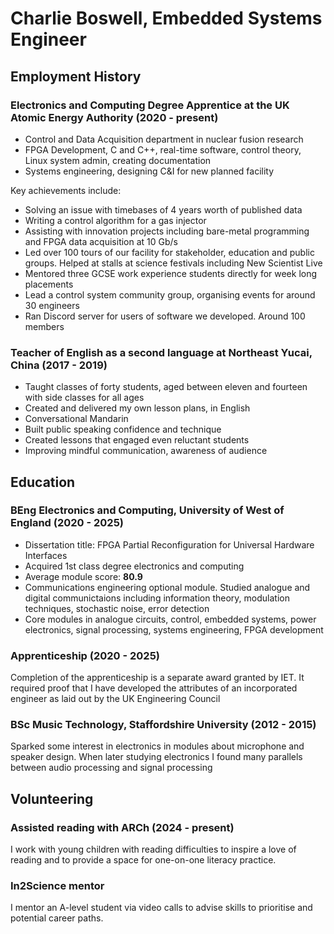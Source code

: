 # Charlie Boswell, Embedded Systems Engineer

## Employment History

### Electronics and Computing Degree Apprentice at the UK Atomic Energy Authority (2020 - present)

 * Control and Data Acquisition department in nuclear fusion research
 * FPGA Development, C and C++, real-time software, control theory, Linux system
   admin, creating documentation
 * Systems engineering, designing C&I for new planned facility

Key achievements include: 

 * Solving an issue with timebases of 4 years worth of published data
 * Writing a control algorithm for a gas injector
 * Assisting with innovation projects including bare-metal programming and 
   FPGA data acquisition at 10 Gb/s
 * Led over 100 tours of our facility for stakeholder, education and public
   groups. Helped at stalls at science festivals including New Scientist Live
 * Mentored three GCSE work experience students directly for week long
   placements
 * Lead a control system community group, organising events for around 30
   engineers
 * Ran Discord server for users of software we developed. Around 100 members

### Teacher of English as a second language at Northeast Yucai, China (2017 - 2019)

 * Taught classes of forty students, aged between eleven and fourteen with side
   classes for all ages
 * Created and delivered my own lesson plans, in English
 * Conversational Mandarin
 * Built public speaking confidence and technique
 * Created lessons that engaged even reluctant students
 * Improving mindful communication, awareness of audience 

## Education

### BEng Electronics and Computing, University of West of England (2020 - 2025)

 * Dissertation title: FPGA Partial Reconfiguration for Universal Hardware
   Interfaces
 * Acquired 1st class degree electronics and computing
 * Average module score: **80.9**
 * Communications engineering optional module. Studied analogue and digital
   communictaions including information theory, modulation techniques, 
   stochastic noise, error detection
 * Core modules in analogue circuits, control, embedded systems,
   power electronics, signal processing, systems engineering, FPGA development

### Apprenticeship (2020 - 2025)

  Completion of the apprenticeship is a separate award granted by IET. It
  required proof that I have developed the attributes of an incorporated
  engineer as laid out by the UK Engineering Council

### BSc Music Technology, Staffordshire University (2012 - 2015)

  Sparked some interest in electronics in modules about microphone and speaker
  design. When later studying electronics I found many parallels between audio
  processing and signal processing

## Volunteering

### Assisted reading with ARCh (2024 - present)

  I work with young children with reading difficulties to inspire a love of
  reading and to provide a space for one-on-one literacy practice.

### In2Science mentor

  I mentor an A-level student via video calls to advise skills to prioritise and
  potential career paths.
